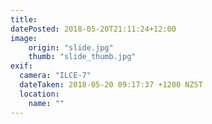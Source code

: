 ```yaml
---
title: 
datePosted: 2018-05-20T21:11:24+12:00
image: 
    origin: "slide.jpg"
    thumb: "slide_thumb.jpg"
exif:
  camera: "ILCE-7"
  dateTaken: 2018-05-20 09:17:37 +1200 NZST
  location:
    name: ""
---
```



	
